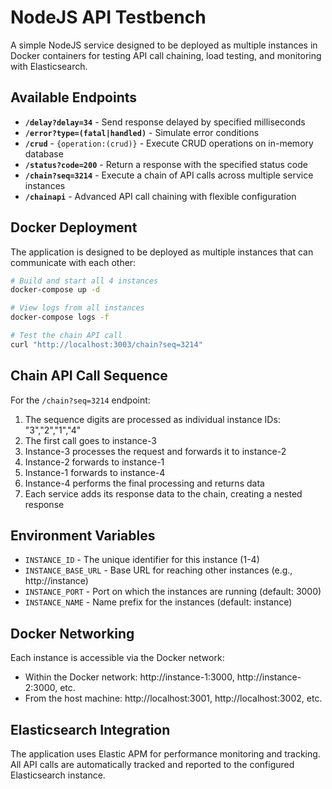 # NodeJS API Testbench

A simple NodeJS service designed to be deployed as multiple instances in Docker containers for testing API call chaining, load testing, and monitoring with Elasticsearch.

## Available Endpoints

- **`/delay?delay=34`** - Send response delayed by specified milliseconds
- **`/error?type=(fatal|handled)`** - Simulate error conditions
- **`/crud`** - `{operation:(crud)}` - Execute CRUD operations on in-memory database
- **`/status?code=200`** - Return a response with the specified status code
- **`/chain?seq=3214`** - Execute a chain of API calls across multiple service instances
- **`/chainapi`** - Advanced API call chaining with flexible configuration

## Docker Deployment

The application is designed to be deployed as multiple instances that can communicate with each other:

```bash
# Build and start all 4 instances
docker-compose up -d

# View logs from all instances
docker-compose logs -f

# Test the chain API call
curl "http://localhost:3003/chain?seq=3214"
```

## Chain API Call Sequence

For the `/chain?seq=3214` endpoint:

1. The sequence digits are processed as individual instance IDs: "3","2","1","4"
2. The first call goes to instance-3
3. Instance-3 processes the request and forwards it to instance-2
4. Instance-2 forwards to instance-1
5. Instance-1 forwards to instance-4
6. Instance-4 performs the final processing and returns data
7. Each service adds its response data to the chain, creating a nested response

## Environment Variables

- `INSTANCE_ID` - The unique identifier for this instance (1-4)
- `INSTANCE_BASE_URL` - Base URL for reaching other instances (e.g., http://instance)
- `INSTANCE_PORT` - Port on which the instances are running (default: 3000)
- `INSTANCE_NAME` - Name prefix for the instances (default: instance)

## Docker Networking

Each instance is accessible via the Docker network:
- Within the Docker network: http://instance-1:3000, http://instance-2:3000, etc.
- From the host machine: http://localhost:3001, http://localhost:3002, etc.

## Elasticsearch Integration

The application uses Elastic APM for performance monitoring and tracking. All API calls are automatically tracked and reported to the configured Elasticsearch instance.
